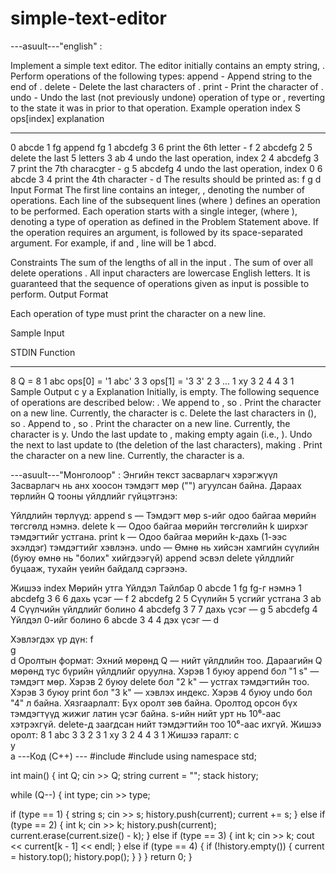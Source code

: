 # simple-text-editor

---asuult---"english" :

Implement a simple text editor. The editor initially contains an empty string, . Perform  operations of the following  types:
append - Append string  to the end of .
delete - Delete the last  characters of .
print - Print the  character of .
undo - Undo the last (not previously undone) operation of type  or , reverting  to the state it was in prior to that operation.
Example
operation
index   S       ops[index]  explanation
-----   ------  ----------  -----------
0       abcde   1 fg        append fg
1       abcdefg 3 6         print the 6th letter - f
2       abcdefg 2 5         delete the last 5 letters
3       ab      4           undo the last operation, index 2
4       abcdefg 3 7         print the 7th characgter - g
5       abcdefg 4           undo the last operation, index 0
6       abcde   3 4         print the 4th character - d
The results should be printed as:
f
g
d
Input Format
The first line contains an integer, , denoting the number of operations.
Each line  of the  subsequent lines (where ) defines an operation to be performed. Each operation starts with a single integer,  (where ), denoting a type of operation as defined in the Problem Statement above. If the operation requires an argument,  is followed by its space-separated argument. For example, if  and , line  will be 1 abcd.

Constraints
The sum of the lengths of all  in the input .
The sum of  over all delete operations .
All input characters are lowercase English letters.
It is guaranteed that the sequence of operations given as input is possible to perform.
Output Format

Each operation of type  must print the  character on a new line.

Sample Input

STDIN   Function
-----   --------
8       Q = 8
1 abc   ops[0] = '1 abc'
3 3     ops[1] = '3 3'
2 3     ...
1 xy
3 2
4 
4 
3 1
Sample Output
c
y
a
Explanation
Initially,  is empty. The following sequence of  operations are described below:
. We append  to , so .
Print the  character on a new line. Currently, the  character is c.
Delete the last  characters in  (), so .
Append  to , so .
Print the  character on a new line. Currently, the  character is y.
Undo the last update to , making  empty again (i.e., ).
Undo the next to last update to  (the deletion of the last  characters), making .
Print the  character on a new line. Currently, the  character is a.

---asuult---"Монголоор" :
Энгийн текст засварлагч хэрэгжүүл
Засварлагч нь анх хоосон тэмдэгт мөр ("") агуулсан байна. Дараах төрлийн Q тооны үйлдлийг гүйцэтгэнэ:

Үйлдлийн төрлүүд:
append s — Тэмдэгт мөр s-ийг одоо байгаа мөрийн төгсгөлд нэмнэ.
delete k — Одоо байгаа мөрийн төгсгөлийн k ширхэг тэмдэгтийг устгана.
print k — Одоо байгаа мөрийн k-дахь (1-ээс эхэлдэг) тэмдэгтийг хэвлэнэ.
undo — Өмнө нь хийсэн хамгийн сүүлийн (буюу өмнө нь "болих" хийгдээгүй) append эсвэл delete үйлдлийг буцааж, тухайн үеийн байдалд сэргээнэ.

Жишээ
index	Mөрийн утга	 Үйлдэл	Тайлбар
0	    abcde	     1 fg	fg-г нэмнэ
1	    abcdefg      3 6	6 дахь үсэг — f
2	    abcdefg	     2 5	Сүүлийн 5 үсгийг устгана
3	    ab	         4	    Сүүлчийн үйлдлийг болино
4	    abcdefg	     3 7	7 дахь үсэг — g
5	    abcdefg	     4	    Үйлдэл 0-ийг болино
6	    abcde	     3 4	4 дэх үсэг — d

Хэвлэгдэх үр дүн:
f  
g  
d
Оролтын формат:
Эхний мөрөнд Q — нийт үйлдлийн тоо.
Дараагийн Q мөрөнд тус бүрийн үйлдлийг оруулна.
Хэрэв 1 буюу append бол "1 s" — тэмдэгт мөр.
Хэрэв 2 буюу delete бол "2 k" — устгах тэмдэгтийн тоо.
Хэрэв 3 буюу print бол "3 k" — хэвлэх индекс.
Хэрэв 4 буюу undo бол "4" л байна.
Хязгаарлалт:
Бүх оролт зөв байна.
Оролтод орсон бүх тэмдэгтүүд жижиг латин үсэг байна.
s-ийн нийт урт нь 10⁶-аас хэтрэхгүй.
delete-д заагдсан нийт тэмдэгтийн тоо 10⁶-аас ихгүй.
Жишээ оролт:
8
1 abc
3 3
2 3
1 xy
3 2
4
4
3 1
Жишээ гаралт:
c  
y  
a
---Код (C++) ---
#include <iostream>
#include <stack>
using namespace std;

int main() {
    int Q;
    cin >> Q;
    string current = "";
    stack<string> history;

  while (Q--) {
        int type;
        cin >> type;

  if (type == 1) {
            string s;
            cin >> s;
            history.push(current);
            current += s;
        } 
        else if (type == 2) {
            int k;
            cin >> k;
            history.push(current);
            current.erase(current.size() - k);
        } 
        else if (type == 3) {
            int k;
            cin >> k;
            cout << current[k - 1] << endl;
        } 
        else if (type == 4) {
            if (!history.empty()) {
                current = history.top();
                history.pop();
            }
        }
    }
    return 0;
}
